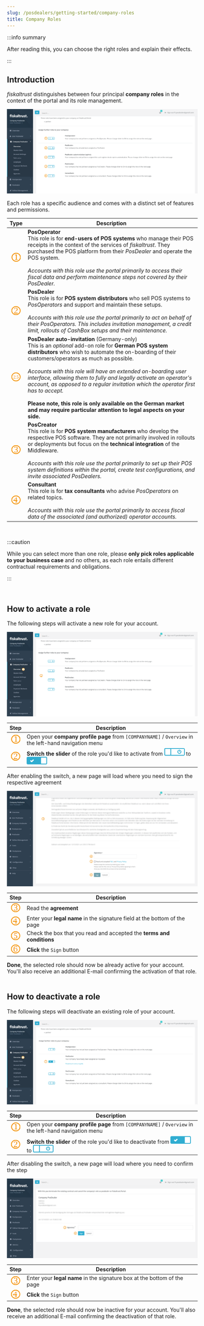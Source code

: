 ```yaml
---
slug: /posdealers/getting-started/company-roles
title: Company Roles
---
```


:::info summary

After reading this, you can choose the right roles and explain their effects.

:::

## Introduction

*fiskaltrust* distinguishes between four principal **company roles** in the context of the portal and its role management.

![](./images/company-roles/roles.png "https://portal-sandbox.fiskaltrust.TLD/AccountProfile")

Each role has a specific audience and comes with a distinct set of features and permissions.


|                  Type                   | Description                                                  |
| :-------------------------------------: | ------------------------------------------------------------ |
|      ![](../images/numbers/1.png)       | **PosOperator**<br />This role is for **end-users of POS systems** who manage their POS receipts in the context of the services of *fiskaltrust*. They purchased the POS platform from their *PosDealer* and operate the POS system.<br /><br />*Accounts with this role use the portal primarily to access their fiscal data and perform maintenance steps not covered by their PosDealer.* |
|      ![](../images/numbers/2.png)       | **PosDealer**<br />This role is for **POS system distributors** who sell POS systems to *PosOperators* and support and maintain these setups.<br /><br />*Accounts with this role use the portal primarily to act on behalf of their PosOperators. This includes invitation management, a credit limit, rollouts of CashBox setups and their maintenance.* |
| ![](./images/company-roles/twofive.png) | **PosDealer auto-invitation** (Germany-only)<br />This is an *optional* add-on role for **German POS system distributors** who wish to automate the on-boarding of their customers/operators as much as possible.<br /><br />*Accounts with this role will have an extended on-boarding user interface, allowing them to fully and legally activate an operator's account, as opposed to a regular invitation which the operator first has to accept.*<br /><br />**Please note, this role is only available on the German market and may require particular attention to legal aspects on your side.** |
|      ![](../images/numbers/3.png)       | **PosCreator**<br />This role is for **POS system manufacturers** who develop the respective POS software. They are not primarily involved in rollouts or deployments but focus on the **technical integration** of the Middleware.<br /><br />*Accounts with this role use the portal primarily to set up their POS system definitions within the portal, create test configurations, and invite associated PosDealers.* |
|      ![](../images/numbers/4.png)       | **Consultant**<br />This role is for **tax consultants** who advise *PosOperators* on related topics.<br /><br />*Accounts with this role use the portal primarily to access fiscal data of the associated (and authorized) operator accounts.* |

<br />

:::caution

While you can select more than one role, please **only pick roles applicable to your business case** and no others, as each role entails different contractual requirements and obligations.

:::

<br />



## How to activate a role

The following steps will activate a new role for your account.



![](./images/company-roles/role-activate.png "https://portal-sandbox.fiskaltrust.TLD/AccountProfile")

|             Step             | Description                                                  |
| :--------------------------: | ------------------------------------------------------------ |
| ![](../images/numbers/1.png) | Open your **company profile page** from `[COMPANYNAME]` / `Overview` in the left-hand navigation menu |
| ![](../images/numbers/2.png) | **Switch the slider** of the role you'd like to activate from ![](./images/company-roles/slider-off.png) to  ![](./images/company-roles/slider-on.png) |



After enabling the switch, a new page will load where you need to sign the respective agreement

![](./images/company-roles/sign-contract.png "https://portal-sandbox.fiskaltrust.TLD/AccountProfile")

|             Step             | Description                                                  |
| :--------------------------: | ------------------------------------------------------------ |
| ![](../images/numbers/3.png) | Read the **agreement**                                       |
| ![](../images/numbers/4.png) | Enter your **legal name** in the signature field at the bottom of the page |
| ![](../images/numbers/5.png) | Check the box that you read and accepted the **terms and conditions** |
| ![](../images/numbers/6.png) | **Click** the `Sign` button                                  |

**Done**, the selected role should now be already active for your account. You'll also receive an additional E-mail confirming the activation of that role.<br /><br />

## How to deactivate a role

The following steps will deactivate an existing role of your account.



![](./images/company-roles/role-deactivate.png "https://portal-sandbox.fiskaltrust.TLD/AccountProfile")


|             Step             | Description                                                  |
| :--------------------------: | ------------------------------------------------------------ |
| ![](../images/numbers/1.png) | Open your **company profile page** from `[COMPANYNAME]` / `Overview` in the left-hand navigation menu |
| ![](../images/numbers/2.png) | **Switch the slider** of the role you'd like to deactivate from ![](./images/company-roles/slider-on.png) to  ![](./images/company-roles/slider-off.png) |



After disabling the switch, a new page will load where you need to confirm the step

![](./images/company-roles/cancel-contract.png)

|             Step             | Description                                                  |
| :--------------------------: | ------------------------------------------------------------ |
| ![](../images/numbers/3.png) | Enter your **legal name** in the signature box at the bottom of the page |
| ![](../images/numbers/4.png) | **Click** the `Sign` button                                  |

**Done**, the selected role should now be inactive for your account. You'll also receive an additional E-mail confirming the deactivation of that role.